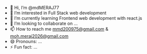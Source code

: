 - 👋 Hi, I’m @mdMERAJ77
- 👀 I’m interested in Full Stack web development 
- 🌱 I’m currently learning Frontend web development with react.js 
- 💞️ I’m looking to collaborate on ...
- 📫 How to reach me mmd200975@gmail.com & moh.meraj2026@gmail.com
- 😄 Pronouns: ...
- ⚡ Fun fact: ...

<!---
mdMERAJ77/mdMERAJ77 is a ✨ special ✨ repository because its `README.md` (this file) appears on your GitHub profile.
You can click the Preview link to take a look at your changes.
--->
